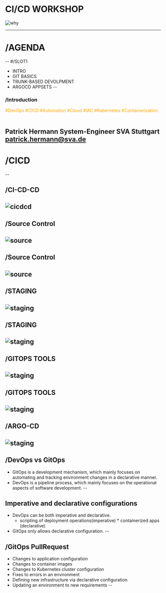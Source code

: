 # CI/CD WORKSHOP

![why](https://media.makeameme.org/created/why-cicd.jpg)

<!-- .slide: data-transition="zoom" -->
---
# /AGENDA
--
#/SLOT1
* INTRO <!-- .element: class="fragment fade-up" -->
* GIT BASICS <!-- .element: class="fragment fade-up" -->
* TRUNK-BASED DEVOLPMENT <!-- .element: class="fragment fade-up" -->
* ARGOCD APPSETS <!-- .element: class="fragment fade-up" -->
--
### /Introduction

<span style="color:orange">#DevOps #CICD #Automation #Cloud #IAC</span>
<span style="color:orange">#Kubernetes #Containerization</span> <br><br>

Patrick Hermann
System-Engineer SVA Stuttgart
patrick.hermann@sva.de
---
# /CICD
--
## /CI-CD-CD
![cicdcd](https://www.redhat.com/rhdc/managed-files/styles/wysiwyg_full_width/private/ci-cd-flow-desktop.png.webp?itok=mDEvsSsp)
--
## /Source Control
![source](https://codefresh.io/wp-content/uploads/2023/07/everything-in-git.png)
--
## /Source Control
![source](https://codefresh.io/wp-content/uploads/2023/07/not-everything-in-git.png)
--
## /STAGING
![staging](https://codefresh.io/wp-content/uploads/2023/07/same-artifact-for-all.png)
--
## /STAGING
![staging](https://miro.medium.com/v2/resize:fit:1400/format:webp/0*0RwREBh9PBZDvy9a.png)
--
## /GITOPS TOOLS
![staging](https://www.inovex.de/wp-content/uploads/2019/07/argocd-workflow.png)
--
## /GITOPS TOOLS
![staging](https://codefresh.io/wp-content/uploads/2023/07/with-caching.png)
--
## /ARGO-CD
![staging](https://miro.medium.com/v2/resize:fit:1400/format:webp/1*SHF6VyFUkqBiStSNgJ6NHQ.gif)
--
## /DevOps vs GitOps
* GitOps is a development mechanism, which mainly focuses on automating and tracking environment changes in a declarative manner.
* DevOps is a pipeline process, which mainly focuses on the operational aspects of software development.
--
## Imperative and declarative configurations
* DevOps can be both imperative and declarative. 
    * scripting of deployment operations(imperative)  * containerized apps (declarative)
* GitOps only allows declarative configuration.
--
## /GitOps PullRequest
* Changes to application configuration <!-- .element: class="fragment fade-up" -->
* Changes to container images <!-- .element: class="fragment fade-up" -->
* Changes to Kubernetes cluster configuration <!-- .element: class="fragment fade-up" -->
* Fixes to errors in an environment <!-- .element: class="fragment fade-up" -->
* Defining new infrastructure via declarative configuration <!-- .element: class="fragment fade-up" -->
* Updating an environment to new requirements <!-- .element: class="fragment fade-up" -->
--

